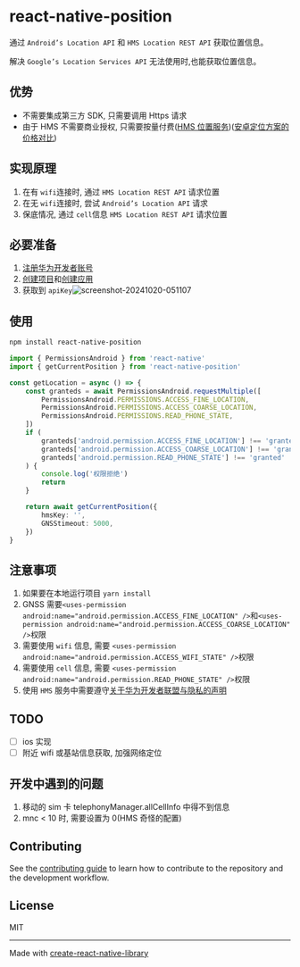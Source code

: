 # react-native-position

通过 `Android’s Location API` 和 `HMS Location REST API` 获取位置信息。

解决 `Google’s Location Services API` 无法使用时,也能获取位置信息。

## 优势

-   不需要集成第三方 SDK, 只需要调用 Https 请求
-   由于 HMS 不需要商业授权, 只需要按量付费([HMS 位置服务](https://developer.huawei.com/consumer/cn/doc/HMSCore-References/web-network-location-0000001051602603))([安卓定位方案的价格对比](http://www.likehide.com/blogs/android/location_server/))

## 实现原理

1. 在有 `wifi`连接时, 通过 `HMS Location REST API` 请求位置
2. 在无 `wifi`连接时, 尝试 `Android’s Location API` 请求
3. 保底情况, 通过 `cell`信息 `HMS Location REST API` 请求位置

## 必要准备

1. [注册华为开发者账号](https://developer.huawei.com/consumer/cn/doc/start/registration-and-verification-0000001053628148)
2. [创建项目](https://developer.huawei.com/consumer/cn/doc/app/agc-help-createproject-0000001100334664)和[创建应用](https://developer.huawei.com/consumer/cn/doc/app/agc-help-createapp-0000001146718717)
3. 获取到 `apiKey`![screenshot-20241020-051107](https://github.com/user-attachments/assets/4dd30de6-a541-46e0-9ed8-38be44b3754a)

## 使用

```sh
npm install react-native-position
```

```ts
import { PermissionsAndroid } from 'react-native'
import { getCurrentPosition } from 'react-native-position'

const getLocation = async () => {
    const granteds = await PermissionsAndroid.requestMultiple([
        PermissionsAndroid.PERMISSIONS.ACCESS_FINE_LOCATION,
        PermissionsAndroid.PERMISSIONS.ACCESS_COARSE_LOCATION,
        PermissionsAndroid.PERMISSIONS.READ_PHONE_STATE,
    ])
    if (
        granteds['android.permission.ACCESS_FINE_LOCATION'] !== 'granted' ||
        granteds['android.permission.ACCESS_COARSE_LOCATION'] !== 'granted' ||
        granteds['android.permission.READ_PHONE_STATE'] !== 'granted'
    ) {
        console.log('权限拒绝')
        return
    }

    return await getCurrentPosition({
        hmsKey: '',
        GNSStimeout: 5000,
    })
}
```

## 注意事项

1. 如果要在本地运行项目 `yarn install`
2. GNSS 需要`<uses-permission android:name="android.permission.ACCESS_FINE_LOCATION" />`和`<uses-permission android:name="android.permission.ACCESS_COARSE_LOCATION" />`权限
3. 需要使用 `wifi` 信息, 需要 `<uses-permission android:name="android.permission.ACCESS_WIFI_STATE" />`权限
4. 需要使用 `cell` 信息, 需要 `<uses-permission android:name="android.permission.READ_PHONE_STATE" />`权限
5. 使用 `HMS` 服务中需要遵守[关于华为开发者联盟与隐私的声明](https://developer.huawei.com/consumer/cn/devservice/term)

## TODO

-   [ ] ios 实现
-   [ ] 附近 wifi 或基站信息获取, 加强网络定位

## 开发中遇到的问题

1. 移动的 sim 卡 telephonyManager.allCellInfo 中得不到信息
2. mnc < 10 时, 需要设置为 0(HMS 奇怪的配置)

## Contributing

See the [contributing guide](CONTRIBUTING.md) to learn how to contribute to the repository and the development workflow.

## License

MIT

---

Made with [create-react-native-library](https://github.com/callstack/react-native-builder-bob)
